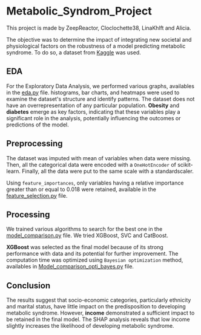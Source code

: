 # Metabolic_Syndrom_Project

This project is made by ZeepReactor, Cloclochette38, LinaKhlft and Alicia.

The objective was to determine the impact of integrating new societal and physiological factors on the robustness of a model predicting metabolic syndrome. To do so, a dataset from [Kaggle](https://www.kaggle.com/datasets/antimoni/metabolic-syndrome) was used.

## EDA 

For the Exploratory Data Analysis, we performed various graphs, availables in the [eda.py](https://github.com/ZeepReactorr/Metabolic_Syndrom_Project/blob/main/eda.py) file. histograms, bar charts, and heatmaps were used to examine the dataset's structure and identify patterns.
The dataset does not have an overrepresentation of any particular population. **Obesity** and **diabetes** emerge as key factors, indicating that these variables play a significant role in the analysis, potentially influencing the outcomes or predictions of the model.

## Preprocessing

The dataset was imputed with mean of variables when data were missing. Then, all the categorical data were encoded with a `OneHotEncoder` of scikit-learn. Finally, all the data were put to the same scale with a standardscaler.

Using `feature_importances`, only variables having a relative importance greater than or equal to 0.018 were retained, available in the [feature_selection.py](https://github.com/ZeepReactorr/Metabolic_Syndrom_Project/blob/main/feature_selection.py) file.

## Processing 

We trained various algorithms to search for the best one in the [model_comparison.py](https://github.com/ZeepReactorr/Metabolic_Syndrom_Project/blob/main/model_comparison.py) file. We tried XGBoost, SVC and CatBoost.

**XGBoost** was selected as the final model because of its strong performance with data and its potential for further improvement. The computation time was optimized using `Bayesian optimization` method, availables in [Model_comparison_opti_bayes.py](https://github.com/ZeepReactorr/Metabolic_Syndrom_Project/blob/main/Model_comparison_opti_bayes.py) file.

## Conclusion

The results suggest that socio-economic categories, particularly ethnicity and marital status, have little impact on the predisposition to developing metabolic syndrome. However, **income** demonstrated a sufficient impact to be retained in the final model. The SHAP analysis reveals that low income slightly increases the likelihood of developing metabolic syndrome.
